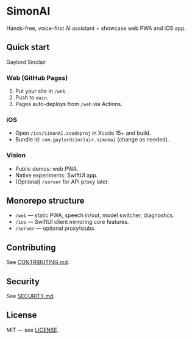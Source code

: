 # SimonAI

Hands-free, voice-first AI assistant + showcase web PWA and iOS app.

## Quick start
Gaylord Sinclair
### Web (GitHub Pages)
1) Put your site in `/web`.  
2) Push to `main`.  
3) Pages auto-deploys from `/web` via Actions.

### iOS
- Open `/ios/SimonAI.xcodeproj` in Xcode 15+ and build.
- Bundle id: `com.gaylordsinclair.simonai` (change as needed).

### Vision
- Public demos: web PWA.
- Native experiments: SwiftUI app.
- (Optional) `/server` for API proxy later.

## Monorepo structure
- `/web` — static PWA, speech in/out, model switcher, diagnostics.
- `/ios` — SwiftUI client mirroring core features.
- `/server` — optional proxy/stubs.

## Contributing
See [CONTRIBUTING.md](CONTRIBUTING.md).

## Security
See [SECURITY.md](SECURITY.md).

## License
MIT — see [LICENSE](LICENSE).
